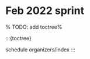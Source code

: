 # Feb 2022 sprint

<meta name="twitter:card" content="summary_large_image">
<meta name="twitter:title" content="PyMC - Data Umbrella Series">
<meta name="twitter:description" content="More info at pymc-data-umbrella.xyz">
<meta name="twitter:image" content="https://raw.githubusercontent.com/pymc-devs/pymc-data-umbrella/main/_static/banner_2022_02/share_banner.png">

% TODO: add toctree%

:::{toctree}

schedule
organizers/index
:::
